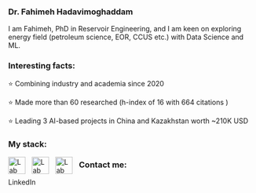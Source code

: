 ### Dr. Fahimeh Hadavimoghaddam

I am Fahimeh, PhD in Reservoir Engineering, and I am keen on exploring energy field (petroleum science, EOR, CCUS etc.) with Data Science and ML. 

### Interesting facts:
⭐️ Combining industry and academia since 2020

⭐️ Made more than 60 researched (h-index of 16 with 664 citations )

⭐️ Leading 3 AI-based projects in China and Kazakhstan worth ~210K USD 

### My stack:
<img align="left" alt="Lab" width="35px" style="padding-right:10px;" src="https://upload.wikimedia.org/wikipedia/commons/thumb/c/cf/Python_logo_51.svg/1200px-Python_logo_51.svg.png"> 
<img align="left" alt="Lab" width="35px" style="padding-right:10px;" src="https://upload.wikimedia.org/wikipedia/commons/thumb/2/21/Matlab_Logo.png/800px-Matlab_Logo.png"> 
<img align="left" alt="Lab" width="35px" style="padding-right:10px;" src="https://www.google.com/url?sa=i&url=https%3A%2F%2Fcommons.wikimedia.org%2Fwiki%2FFile%3AR_logo.svg&psig=AOvVaw3-joDP3jCAnUhV1Tfj3KIk&ust=1714236257343000&source=images&cd=vfe&opi=89978449&ved=0CBIQjRxqFwoTCOiQ1-mp4IUDFQAAAAAdAAAAABAE"> 

### Contact me:
LinkedIn

